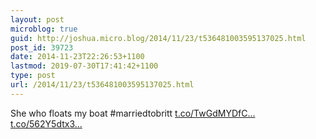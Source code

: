 ```yaml
---
layout: post
microblog: true
guid: http://joshua.micro.blog/2014/11/23/t536481003595137025.html
post_id: 39723
date: 2014-11-23T22:26:53+1100
lastmod: 2019-07-30T17:41:42+1100
type: post
url: /2014/11/23/t536481003595137025.html
---
```

She who floats my boat #marriedtobritt [t.co/TwGdMYDfC...](http://t.co/TwGdMYDfCP) [t.co/562Y5dtx3...](http://t.co/562Y5dtx3g)
